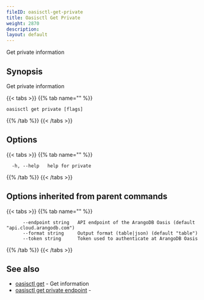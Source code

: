 ```yaml
---
fileID: oasisctl-get-private
title: Oasisctl Get Private
weight: 2870
description: 
layout: default
---
```

Get private information

## Synopsis

Get private information

{{< tabs >}}
{{% tab name="" %}}
```
oasisctl get private [flags]
```
{{% /tab %}}
{{< /tabs >}}

## Options

{{< tabs >}}
{{% tab name="" %}}
```
  -h, --help   help for private
```
{{% /tab %}}
{{< /tabs >}}

## Options inherited from parent commands

{{< tabs >}}
{{% tab name="" %}}
```
      --endpoint string   API endpoint of the ArangoDB Oasis (default "api.cloud.arangodb.com")
      --format string     Output format (table|json) (default "table")
      --token string      Token used to authenticate at ArangoDB Oasis
```
{{% /tab %}}
{{< /tabs >}}

## See also

* [oasisctl get]()	 - Get information
* [oasisctl get private endpoint](oasisctl-get-private-endpoint)	 - 


